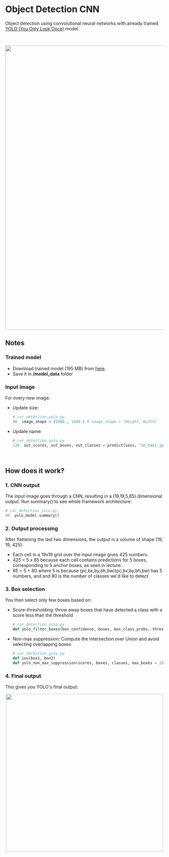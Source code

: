 # Object Detection CNN
Object detection using convolutional neural networks with already trained <a href="https://pjreddie.com/darknet/yolo/">YOLO (You Only Look Once)</a> model.

<br/>
<p align="center"><img src="https://user-images.githubusercontent.com/24521991/33061502-553d2b4e-ced7-11e7-9a11-3e60e576d180.png" width="900"></p>

## Notes

### Trained model
<ul>
<li>Download trained model (195 MB) from <a href="https://onedrive.live.com/download?cid=B667AF4A4E4BA251&resid=B667AF4A4E4BA251!41299&authkey=APOOotsS6Hskc_o">here</a>.</li>
<li>Save it in <b>/model_data</b> folder</li>
</ul>

### Input image
For every new image:
<ul>
<li>Update size:</li>
  
```python
# car_detection_yolo.py
96  image_shape = (1080., 1440.) # image_shape = (Height, Width)
```

<li>Update name:</li>

```python
# car_detection_yolo.py
126  out_scores, out_boxes, out_classes = predict(sess, "sh_taxi.jpg") # name = "sh_taxi.jpg"
```

</ul>

<br/>

## How does it work?

### 1. CNN output
The input image goes through a CNN, resulting in a (19,19,5,85) dimensional output. Run summary() to see whole framework architecture:
```python
# car_detection_yolo.py
99  yolo_model.summary()
```

### 2. Output processing
After flattening the last two dimensions, the output is a volume of shape (19, 19, 425):    
<ul>
<li>Each cell in a 19x19 grid over the input image gives 425 numbers.</li>
<li>425 = 5 x 85 because each cell contains predictions for 5 boxes, corresponding to 5 anchor boxes, as seen in lecture.</li>
<li>85 = 5 + 80 where 5 is because  (pc,bx,by,bh,bw)(pc,bx,by,bh,bw)  has 5 numbers, and and 80 is the number of classes we'd like to detect</li>
</ul>

### 3. Box selection
You then select only few boxes based on:
  <ul>
  <li>Score-thresholding: throw away boxes that have detected a class with a score less than the threshold</li> 
  
  ```python
  # car_detection_yolo.py
  def yolo_filter_boxes(box_confidence, boxes, box_class_probs, threshold = .6)
  ```

  <li>Non-max suppression: Compute the Intersection over Union and avoid selecting overlapping boxes</li>
  
  ```python
  # car_detection_yolo.py
  def iou(box1, box2)
  def yolo_non_max_suppression(scores, boxes, classes, max_boxes = 10, iou_threshold = 0.5)
  ```
  
  </ul>


### 4. Final output
This gives you YOLO's final output:
<p align="center"><img src="https://user-images.githubusercontent.com/24521991/33065240-42b8b860-cee3-11e7-9cef-b219a932d1df.png" width="500"></p>
